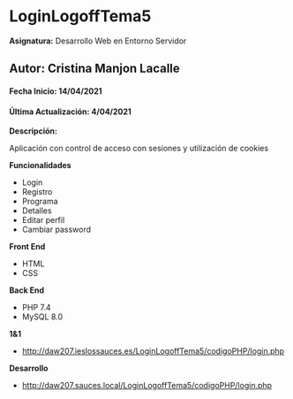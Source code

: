 # LoginLogoffTema5
**Asignatura:** Desarrollo Web en Entorno Servidor

## Autor: Cristina Manjon Lacalle

#### Fecha Inicio: 14/04/2021
#### Última Actualización: 4/04/2021

**Descripción:**

Aplicación con control de acceso con sesiones y utilización de cookies

**Funcionalidades**
- Login
- Registro
- Programa
- Detalles
- Editar perfil
- Cambiar password

**Front End**
- HTML
- CSS

**Back End**
- PHP 7.4
- MySQL 8.0

**1&1**
- http://daw207.ieslossauces.es/LoginLogoffTema5/codigoPHP/login.php

**Desarrollo**
- http://daw207.sauces.local/LoginLogoffTema5/codigoPHP/login.php
